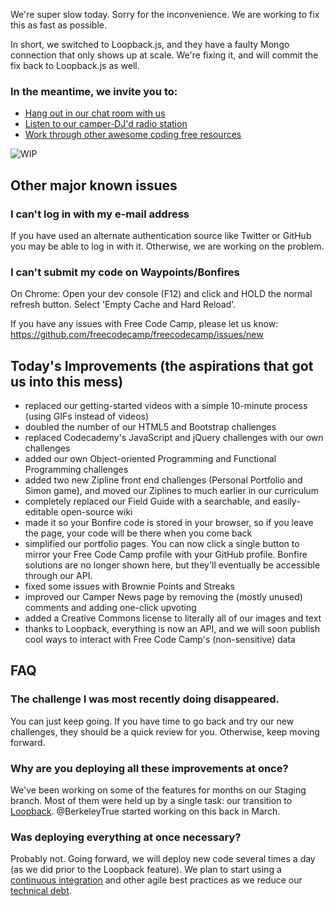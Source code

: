 We're super slow today. Sorry for the inconvenience. We are working to fix this as fast as possible.

In short, we switched to Loopback.js, and they have a faulty Mongo connection that only shows up at scale. We're fixing it, and will commit the fix back to Loopback.js as well.

### In the meantime, we invite you to:

* [Hang out in our chat room with us](//gitter.im/freecodecamp/freecodecamp)
* [Listen to our camper-DJ'd radio station](//plug.dj/freecodecamp)
* [Work through other awesome coding free resources](http://blog.freecodecamp.com/2015/06/25-free-resources-for-new-javascript-developers.html)

![WIP](http://i.imgur.com/dGShx9n.png)

## Other major known issues

### I can't log in with my e-mail address
If you have used an alternate authentication source like Twitter or GitHub you may be able to log in with it.  Otherwise, we are working on the problem.

### I can't submit my code on Waypoints/Bonfires
On Chrome:  Open your dev console (F12) and click and HOLD the normal refresh button.  Select 'Empty Cache and Hard Reload'.

If you have any issues with Free Code Camp, please let us know: https://github.com/freecodecamp/freecodecamp/issues/new

## Today's Improvements (the aspirations that got us into this mess)
* replaced our getting-started videos with a simple 10-minute process (using GIFs instead of videos)
* doubled the number of our HTML5 and Bootstrap challenges
* replaced Codecademy's JavaScript and jQuery challenges with our own challenges
* added our own Object-oriented Programming and Functional Programming challenges
* added two new Zipline front end challenges (Personal Portfolio and Simon game), and moved our Ziplines to much earlier in our curriculum
* completely replaced our Field Guide with a searchable, and easily-editable open-source wiki
* made it so your Bonfire code is stored in your browser, so if you leave the page, your code will be there when you come back
* simplified our portfolio pages. You can now click a single button to mirror your Free Code Camp profile with your GitHub profile. Bonfire solutions are no longer shown here, but they'll eventually be accessible through our API.
* fixed some issues with Brownie Points and Streaks
* improved our Camper News page by removing the (mostly unused) comments and adding one-click upvoting
* added a Creative Commons license to literally all of our images and text
* thanks to Loopback, everything is now an API, and we will soon publish cool ways to interact with Free Code Camp's (non-sensitive) data

## FAQ

### The challenge I was most recently doing disappeared.
You can just keep going. If you have time to go back and try our new challenges, they should be a quick review for you. Otherwise, keep moving forward.

### Why are you deploying all these improvements at once?
We've been working on some of the features for months on our Staging branch. Most of them were held up by a single task: our transition to [Loopback](http://loopback.io/). @BerkeleyTrue started working on this back in March. 

### Was deploying everything at once necessary?
Probably not. Going forward, we will deploy new code several times a day (as we did prior to the Loopback feature). We plan to start using a [continuous integration](https://en.wikipedia.org/wiki/Continuous_integration) and other agile best practices as we reduce our [technical debt](https://en.wikipedia.org/wiki/Technical_debt).